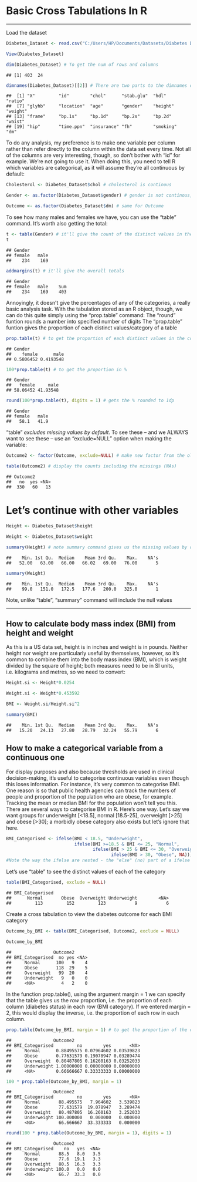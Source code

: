 Basic Cross Tabulations In R
================

------------------------------------------------------------------------

Load the dataset

``` r
Diabetes_Dataset <- read.csv("C:/Users/HP/Documents/Datasets/Diabetes Dataset.csv") # you can get the csv file from this repository and specify your file path.

View(Diabetes_Dataset)

dim(Diabetes_Dataset) # To get the num of rows and columns
```

    ## [1] 403  24

``` r
dimnames(Diabetes_Dataset)[[2]] # There are two parts to the dimnames object: names of the rows, which is generally not useful, and names of the columns, which definitely is. You just want the second of those, hence the “[[2]]” bit. This gives the same output, but just the column names
```

    ##  [1] "X"         "id"        "chol"      "stab.glu"  "hdl"       "ratio"    
    ##  [7] "glyhb"     "location"  "age"       "gender"    "height"    "weight"   
    ## [13] "frame"     "bp.1s"     "bp.1d"     "bp.2s"     "bp.2d"     "waist"    
    ## [19] "hip"       "time.ppn"  "insurance" "fh"        "smoking"   "dm"

To do any analysis, my preference is to make one variable per column
rather than refer directly to the column within the data set every time.
Not all of the columns are very interesting, though, so don’t bother
with “id” for example. We’re not going to use it. When doing this, you
need to tell R which variables are categorical, as it will assume
they’re all continuous by default:

``` r
Cholesterol <- Diabetes_Dataset$chol # cholesterol is continous

Gender <- as.factor(Diabetes_Dataset$gender) # gender is not continous, so we let R recognise it as a category by using the "as.factor" funtion

Outcome <- as.factor(Diabetes_Dataset$dm) # same for Outcome
```

To see how many males and females we have, you can use the “table”
command. It’s worth also getting the total:

``` r
t <- table(Gender) # it'll give the count of the distinct values in the column gender, we store the tabulation for future manipulation
t
```

    ## Gender
    ## female   male 
    ##    234    169

``` r
addmargins(t) # it'll give the overall totals
```

    ## Gender
    ## female   male    Sum 
    ##    234    169    403

Annoyingly, it doesn’t give the percentages of any of the categories, a
really basic analysis task. With the tabulation stored as an R object,
though, we can do this quite simply using the “prop.table” command: The
“round” funtion rounds a number into specified number of digits The
“prop.table” funtion gives the proportion of each distinct
values/category of a table

``` r
prop.table(t) # to get the proportion of each distinct values in the column
```

    ## Gender
    ##    female      male 
    ## 0.5806452 0.4193548

``` r
100*prop.table(t) # to get the proportion in %
```

    ## Gender
    ##   female     male 
    ## 58.06452 41.93548

``` r
round(100*prop.table(t), digits = 1) # gets the % rounded to 1dp
```

    ## Gender
    ## female   male 
    ##   58.1   41.9

“table” *excludes missing values by default*. To see these – and we
ALWAYS want to see these – use an “exclude=NULL” option when making the
variable:

``` r
Outcome2 <- factor(Outcome, exclude=NULL) # make new factor from the old one

table(Outcome2) # display the counts including the missings (NAs)
```

    ## Outcome2
    ##   no  yes <NA> 
    ##  330   60   13

# Let’s continue with other variables

``` r
Height <- Diabetes_Dataset$height

Weight <- Diabetes_Dataset$weight

summary(Height) # note summary command gives us the missing values by default
```

    ##    Min. 1st Qu.  Median    Mean 3rd Qu.    Max.    NA's 
    ##   52.00   63.00   66.00   66.02   69.00   76.00       5

``` r
summary(Weight)
```

    ##    Min. 1st Qu.  Median    Mean 3rd Qu.    Max.    NA's 
    ##    99.0   151.0   172.5   177.6   200.0   325.0       1

Note, unlike “table”, “summary” command will include the null values

------------------------------------------------------------------------

## How to calculate body mass index (BMI) from height and weight

As this is a US data set, height is in inches and weight is in pounds.
Neither height nor weight are particularly useful by themselves,
however, so it’s common to combine them into the body mass index (BMI),
which is weight divided by the square of height; both measures need to
be in SI units, i.e. kilograms and metres, so we need to convert:

``` r
Height.si <- Height*0.0254

Weight.si <- Weight*0.453592

BMI <- Weight.si/Height.si^2

summary(BMI)
```

    ##    Min. 1st Qu.  Median    Mean 3rd Qu.    Max.    NA's 
    ##   15.20   24.13   27.80   28.79   32.24   55.79       6

## How to make a categorical variable from a continuous one

For display purposes and also because thresholds are used in clinical
decision-making, it’s useful to categorise continuous variables even
though this loses information. For instance, it’s very common to
categorise BMI. One reason is so that public health agencies can track
the numbers of people and proportion of the population who are obese,
for example. Tracking the mean or median BMI for the population won’t
tell you this. There are several ways to categorise BMI in R. Here’s one
way. Let’s say we want groups for underweight \[\<18.5\], normal
\[18.5-25\], overweight \[\>25\] and obese \[\>30\]; a morbidly obese
category also exists but let’s ignore that here.

``` r
BMI_Categorised <- ifelse(BMI < 18.5, "Underweight",
                          ifelse(BMI >=18.5 & BMI <= 25, "Normal",
                                 ifelse(BMI > 25 & BMI <= 30, "Overweight",
                                        ifelse(BMI > 30, "Obese", NA))))
#Note the way the ifelse are nested - the "else" (no) part of a ifelse is another ifelse. 
```

Let’s use “table” to see the distinct values of each of the category

``` r
table(BMI_Categorised, exclude = NULL)
```

    ## BMI_Categorised
    ##      Normal       Obese  Overweight Underweight        <NA> 
    ##         113         152         123           9           6

Create a cross tabulation to view the diabetes outcome for each BMI
category

``` r
Outcome_by_BMI <- table(BMI_Categorised, Outcome2, exclude = NULL)

Outcome_by_BMI
```

    ##                Outcome2
    ## BMI_Categorised  no yes <NA>
    ##     Normal      100   9    4
    ##     Obese       118  29    5
    ##     Overweight   99  20    4
    ##     Underweight   9   0    0
    ##     <NA>          4   2    0

In the function prop.table(), using the argument margin = 1 we can
specify that the table gives us the *row* proportion, i.e. the
proportion of each column (diabetes status) in each row (BMI category).
If we entered margin = 2, this would display the inverse, i.e. the
proportion of each row in each column.

``` r
prop.table(Outcome_by_BMI, margin = 1) # to get the proportion of the outcome for each bmi category
```

    ##                Outcome2
    ## BMI_Categorised         no        yes       <NA>
    ##     Normal      0.88495575 0.07964602 0.03539823
    ##     Obese       0.77631579 0.19078947 0.03289474
    ##     Overweight  0.80487805 0.16260163 0.03252033
    ##     Underweight 1.00000000 0.00000000 0.00000000
    ##     <NA>        0.66666667 0.33333333 0.00000000

``` r
100 * prop.table(Outcome_by_BMI, margin = 1)
```

    ##                Outcome2
    ## BMI_Categorised         no        yes       <NA>
    ##     Normal       88.495575   7.964602   3.539823
    ##     Obese        77.631579  19.078947   3.289474
    ##     Overweight   80.487805  16.260163   3.252033
    ##     Underweight 100.000000   0.000000   0.000000
    ##     <NA>         66.666667  33.333333   0.000000

``` r
round(100 * prop.table(Outcome_by_BMI, margin = 1), digits = 1)
```

    ##                Outcome2
    ## BMI_Categorised    no   yes  <NA>
    ##     Normal       88.5   8.0   3.5
    ##     Obese        77.6  19.1   3.3
    ##     Overweight   80.5  16.3   3.3
    ##     Underweight 100.0   0.0   0.0
    ##     <NA>         66.7  33.3   0.0

